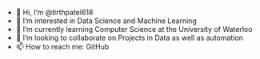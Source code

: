 - 👋 Hi, I’m @tirthpatel618
- 👀 I’m interested in Data Science and Machine Learning
- 🌱 I’m currently learning Computer Science at the University of Waterloo
- 💞️ I’m looking to collaborate on Projects in Data as well as automation
- 📫 How to reach me: GitHub

<!---
tirthpatel618/tirthpatel618 is a ✨ special ✨ repository because its `README.md` (this file) appears on your GitHub profile.
You can click the Preview link to take a look at your changes.
--->
